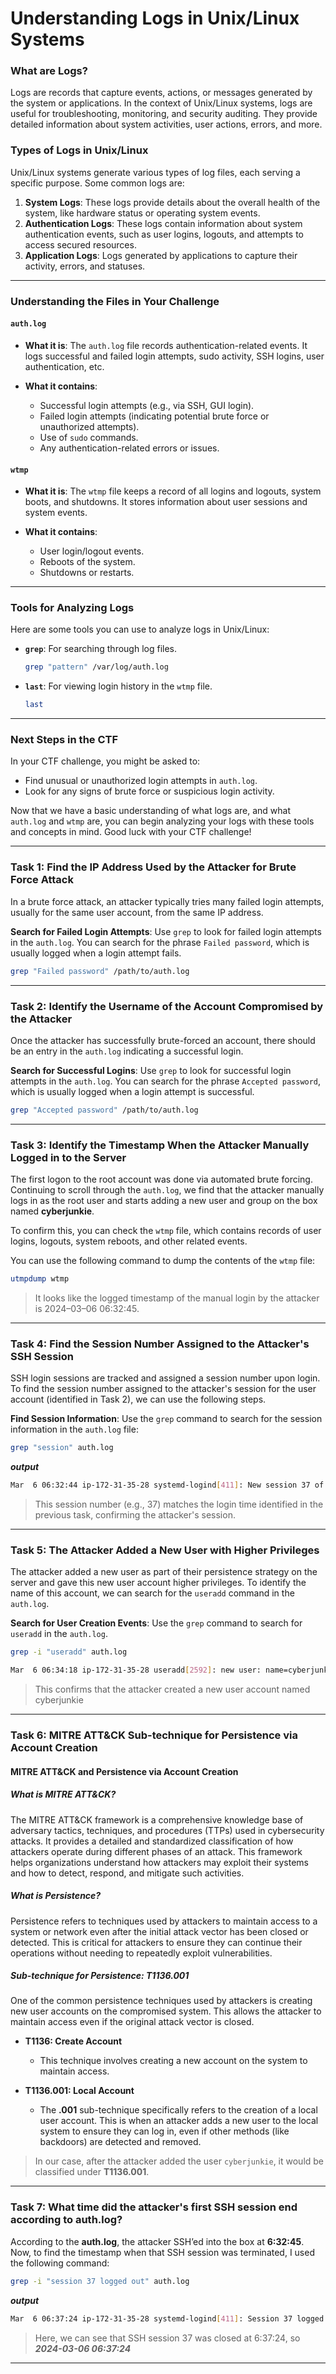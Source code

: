 # Understanding Logs in Unix/Linux Systems

### What are Logs?

Logs are records that capture events, actions, or messages generated by the system or applications. In the context of Unix/Linux systems, logs are useful for troubleshooting, monitoring, and security auditing. They provide detailed information about system activities, user actions, errors, and more.

### Types of Logs in Unix/Linux

Unix/Linux systems generate various types of log files, each serving a specific purpose. Some common logs are:

1. **System Logs**: These logs provide details about the overall health of the system, like hardware status or operating system events.
2. **Authentication Logs**: These logs contain information about system authentication events, such as user logins, logouts, and attempts to access secured resources.
3. **Application Logs**: Logs generated by applications to capture their activity, errors, and statuses.

---

### Understanding the Files in Your Challenge

#### `auth.log`

- **What it is**: The `auth.log` file records authentication-related events. It logs successful and failed login attempts, sudo activity, SSH logins, user authentication, etc.
  
- **What it contains**:
    - Successful login attempts (e.g., via SSH, GUI login).
    - Failed login attempts (indicating potential brute force or unauthorized attempts).
    - Use of `sudo` commands.
    - Any authentication-related errors or issues.

#### `wtmp`

- **What it is**: The `wtmp` file keeps a record of all logins and logouts, system boots, and shutdowns. It stores information about user sessions and system events.

- **What it contains**:
    - User login/logout events.
    - Reboots of the system.
    - Shutdowns or restarts.

---

### Tools for Analyzing Logs

Here are some tools you can use to analyze logs in Unix/Linux:

- **`grep`**: For searching through log files.
  
    ```bash
    grep "pattern" /var/log/auth.log
    ```

- **`last`**: For viewing login history in the `wtmp` file.
  
    ```bash
    last
    ```

---

### Next Steps in the CTF

In your CTF challenge, you might be asked to:

- Find unusual or unauthorized login attempts in `auth.log`.
- Look for any signs of brute force or suspicious login activity.



Now that we have a basic understanding of what logs are, and what `auth.log` and `wtmp` are, you can begin analyzing your logs with these tools and concepts in mind. Good luck with your CTF challenge!

---

### **Task 1: Find the IP Address Used by the Attacker for Brute Force Attack**

In a brute force attack, an attacker typically tries many failed login attempts, usually for the same user account, from the same IP address.

**Search for Failed Login Attempts**: Use `grep` to look for failed login attempts in the `auth.log`. You can search for the phrase `Failed password`, which is usually logged when a login attempt fails.

```bash
grep "Failed password" /path/to/auth.log

```
---

### **Task 2: Identify the Username of the Account Compromised by the Attacker**

Once the attacker has successfully brute-forced an account, there should be an entry in the `auth.log` indicating a successful login.

**Search for Successful Logins**: Use `grep` to look for successful login attempts in the `auth.log`. You can search for the phrase `Accepted password`, which is usually logged when a login attempt is successful.

```bash
grep "Accepted password" /path/to/auth.log

```
---

### Task 3: Identify the Timestamp When the Attacker Manually Logged in to the Server

The first logon to the root account was done via automated brute forcing. Continuing to scroll through the `auth.log`, we find that the attacker manually logs in as the root user and starts adding a new user and group on the box named **cyberjunkie**.

To confirm this, you can check the `wtmp` file, which contains records of user logins, logouts, system reboots, and other related events. 

You can use the following command to dump the contents of the `wtmp` file:

```bash
utmpdump wtmp
````
>It looks like the logged timestamp of the manual login by the attacker is 2024–03–06 06:32:45.

---

### **Task 4: Find the Session Number Assigned to the Attacker's SSH Session**

SSH login sessions are tracked and assigned a session number upon login. To find the session number assigned to the attacker's session for the user account (identified in Task 2), we can use the following steps.

**Find Session Information**: Use the `grep` command to search for the session information in the `auth.log` file:

```bash
grep "session" auth.log
```
***output***
```bash
Mar  6 06:32:44 ip-172-31-35-28 systemd-logind[411]: New session 37 of user root.
```
>This session number (e.g., 37) matches the login time identified in the previous task, confirming the attacker's session.

---

### **Task 5: The Attacker Added a New User with Higher Privileges**

The attacker added a new user as part of their persistence strategy on the server and gave this new user account higher privileges. To identify the name of this account, we can search for the `useradd` command in the `auth.log`.

**Search for User Creation Events**: Use the `grep` command to search for `useradd` in the `auth.log`.

```bash
grep -i "useradd" auth.log
```
```bash
Mar  6 06:34:18 ip-172-31-35-28 useradd[2592]: new user: name=cyberjunkie, UID=1002, GID=1002, home=/home/cyberjunkie, shell=/bin/bash, from=/dev/pts/1
```
>This confirms that the attacker created a new user account named cyberjunkie

---

### Task 6: MITRE ATT&CK Sub-technique for Persistence via Account Creation

#### MITRE ATT&CK and Persistence via Account Creation

##### What is MITRE ATT&CK?
The MITRE ATT&CK framework is a comprehensive knowledge base of adversary tactics, techniques, and procedures (TTPs) used in cybersecurity attacks. It provides a detailed and standardized classification of how attackers operate during different phases of an attack. This framework helps organizations understand how attackers may exploit their systems and how to detect, respond, and mitigate such activities.

##### What is Persistence?
Persistence refers to techniques used by attackers to maintain access to a system or network even after the initial attack vector has been closed or detected. This is critical for attackers to ensure they can continue their operations without needing to repeatedly exploit vulnerabilities.

##### Sub-technique for Persistence: T1136.001
One of the common persistence techniques used by attackers is creating new user accounts on the compromised system. This allows the attacker to maintain access even if the original attack vector is closed.

- **T1136: Create Account**  
    - This technique involves creating a new account on the system to maintain access.
  
- **T1136.001: Local Account**  
    - The **.001** sub-technique specifically refers to the creation of a local user account. This is when an attacker adds a new user to the local system to ensure they can log in, even if other methods (like backdoors) are detected and removed.

>In our case, after the attacker added the user `cyberjunkie`, it would be classified under **T1136.001**.

---
### Task 7: What time did the attacker's first SSH session end according to auth.log?

According to the **auth.log**, the attacker SSH’ed into the box at **6:32:45**. Now, to find the timestamp when that SSH session was terminated, I used the following command:

```bash
grep -i "session 37 logged out" auth.log
```
***output***

```bash
Mar  6 06:37:24 ip-172-31-35-28 systemd-logind[411]: Session 37 logged out. Waiting for processes to exit.
```

>Here, we can see that SSH session 37 was closed at 6:37:24, so ***2024-03-06 06:37:24***
---
